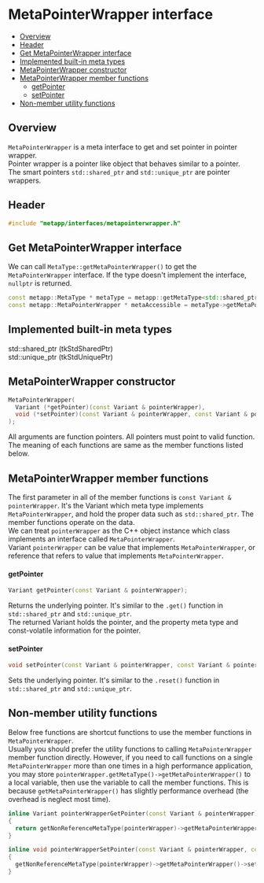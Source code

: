 [//]: # (Auto generated file, don't modify this file.)

# MetaPointerWrapper interface
<!--begintoc-->
- [Overview](#mdtoc_e7c3d1bb)
- [Header](#mdtoc_6e72a8c1)
- [Get MetaPointerWrapper interface](#mdtoc_6d553841)
- [Implemented built-in meta types](#mdtoc_ed7f0e2e)
- [MetaPointerWrapper constructor](#mdtoc_81152572)
- [MetaPointerWrapper member functions](#mdtoc_2ad79062)
  - [getPointer](#mdtoc_41379b28)
  - [setPointer](#mdtoc_6f72baba)
- [Non-member utility functions](#mdtoc_e4e47ded)
<!--endtoc-->

<a id="mdtoc_e7c3d1bb"></a>
## Overview

`MetaPointerWrapper` is a meta interface to get and set pointer in pointer wrapper.  
Pointer wrapper is a pointer like object that behaves similar to a pointer.  
The smart pointers `std::shared_ptr` and `std::unique_ptr` are pointer wrappers.  

<a id="mdtoc_6e72a8c1"></a>
## Header

```c++
#include "metapp/interfaces/metapointerwrapper.h"
```

<a id="mdtoc_6d553841"></a>
## Get MetaPointerWrapper interface

We can call `MetaType::getMetaPointerWrapper()` to get the `MetaPointerWrapper` interface. If the type doesn't implement the interface,
`nullptr` is returned.

```c++
const metapp::MetaType * metaType = metapp::getMetaType<std::shared_ptr<int> >();
const metapp::MetaPointerWrapper * metaAccessible = metaType->getMetaPointerWrapper();
```

<a id="mdtoc_ed7f0e2e"></a>
## Implemented built-in meta types

std::shared_ptr<T> (tkStdSharedPtr)  
std::unique_ptr<T> (tkStdUniquePtr)  

<a id="mdtoc_81152572"></a>
## MetaPointerWrapper constructor

```c++
MetaPointerWrapper(
  Variant (*getPointer)(const Variant & pointerWrapper),
  void (*setPointer)(const Variant & pointerWrapper, const Variant & pointer)
);
```

All arguments are function pointers. All pointers must point to valid function.  
The meaning of each functions are same as the member functions listed below.

<a id="mdtoc_2ad79062"></a>
## MetaPointerWrapper member functions

The first parameter in all of the member functions is `const Variant & pointerWrapper`.
It's the Variant which meta type implements `MetaPointerWrapper`, and hold the proper data such as `std::shared_ptr`.
The member functions operate on the data.  
We can treat `pointerWrapper` as the C++ object instance which class implements an interface called `MetaPointerWrapper`.  
Variant `pointerWrapper` can be value that implements `MetaPointerWrapper`, or reference that refers to value that implements `MetaPointerWrapper`.  

<a id="mdtoc_41379b28"></a>
#### getPointer

```c++
Variant getPointer(const Variant & pointerWrapper);
```

Returns the underlying pointer. It's similar to the `.get()` function in `std::shared_ptr` and `std::unique_ptr`.  
The returned Variant holds the pointer, and the property meta type and const-volatile information for the pointer. 

<a id="mdtoc_6f72baba"></a>
#### setPointer

```c++
void setPointer(const Variant & pointerWrapper, const Variant & pointer);
```

Sets the underlying pointer. It's similar to the `.reset()` function in `std::shared_ptr` and `std::unique_ptr`.  

<a id="mdtoc_e4e47ded"></a>
## Non-member utility functions

Below free functions are shortcut functions to use the member functions in `MetaPointerWrapper`.  
Usually you should prefer the utility functions to calling `MetaPointerWrapper` member function directly.
However, if you need to call functions on a single `MetaPointerWrapper` more than one times in a high performance
application, you may store `pointerWrapper.getMetaType()->getMetaPointerWrapper()` to a local variable,
then use the variable to call the member functions. This is because `getMetaPointerWrapper()` has slightly
performance overhead (the overhead is neglect most time).

```c++
inline Variant pointerWrapperGetPointer(const Variant & pointerWrapper)
{
  return getNonReferenceMetaType(pointerWrapper)->getMetaPointerWrapper()->getPointer(pointerWrapper);
}

inline void pointerWrapperSetPointer(const Variant & pointerWrapper, const Variant & pointer)
{
  getNonReferenceMetaType(pointerWrapper)->getMetaPointerWrapper()->setPointer(pointerWrapper, pointer);
}
```

